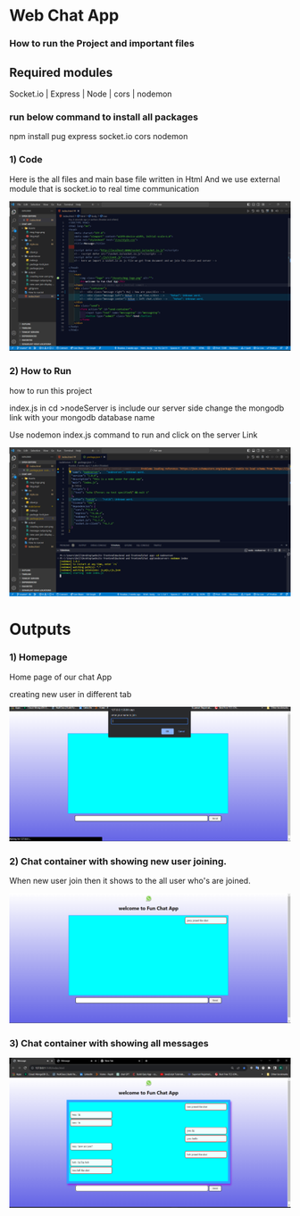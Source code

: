 <body>
    <h1>Web Chat App</h1>
    <div class="container">
        <h3>How to run the Project and important files</h3>
        <h2>Required modules</h2>
        <p>Socket.io | Express | Node | cors | nodemon </p>
        <h3>run below command to install all packages</h3>
        <p>npm install pug express socket.io cors nodemon</p>
    </div>
    <div class="container">
        <h3> 1) Code</h3>
        <p>Here is the all files and main base file written in Html And we use external module that is socket.io to real time communication</p>
        <img src="/output/code.png" alt="codeImage">
    </div>
    <div class="container">
        <h3> 2) How to Run</h3>
        <p>how to run this project</p>
        <p>index.js in cd >nodeServer is include our server side change the mongodb link with your mongodb database name</p>
        <p>Use nodemon index.js command to run and click on the server Link</p>
        <img src="/output/run.png" alt="codeImage">
    </div>
    <h1>Outputs</h1>
    <div class="container">
        <h3>1) Homepage</h3>
        <p>Home page of our chat App </p>
        <p>creating new user in different tab</p>
        <img src="/output/creating new user.png" alt="codeImage">
    </div>
    <div class="container">
        <h3>2) Chat container with showing new user joining. </h3>
        <p>When new user join then it shows to the all user who's are joined.</p>
        <img src="/output/new user join display message to others.png" alt="aboutPage">
    </div>
    <div class="container">
        <h3>3) Chat container with showing all messages</h3>
        <img src="/output/message.png" alt="aboutPage">
    </div>
